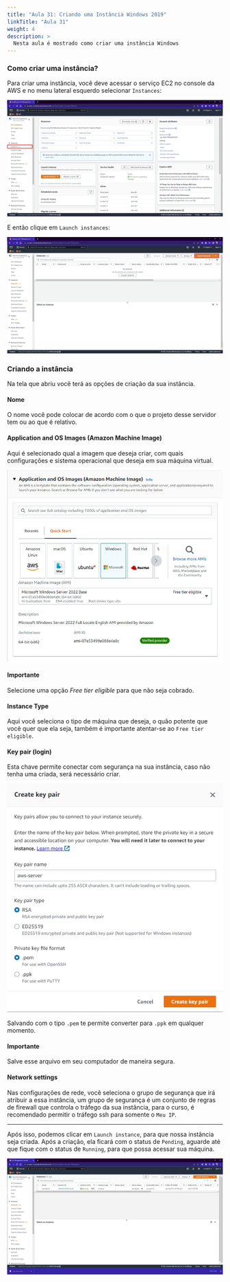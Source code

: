 ```yaml
---
title: "Aula 31: Criando uma Instância Windows 2019"
linkTitle: "Aula 31"
weight: 4
description: >
  Nesta aula é mostrado como criar uma instância Windows
---
```


### **Como criar uma instância?**

Para criar uma instância, você deve acessar o serviço EC2 no console da AWS e no menu lateral esquerdo selecionar `Instances`:

![Destaque na opção Instances no menu lateral esquerdo do serviço EC2](ec2_instances_menu.png)

E então clique em `Launch instances`:

![Destaque na opção Launch instances no menu lateral esquerdo do serviço EC2](ec2_instances_launch_instances.png)

### **Criando a instância**

Na tela que abriu você terá as opções de criação da sua instância.

#### **Nome**

O nome você pode colocar de acordo com o que o projeto desse servidor tem ou ao que é relativo.

#### **Application and OS Images (Amazon Machine Image)**

Aqui é selecionado qual a imagem que deseja criar, com quais configurações e sistema operacional que deseja em sua máquina virtual.

![Seção voltada a seleção da AMI que será utilizada na instância](ec2_ami_instance_create.jpg)

<div class="alert alert-warning">
  <h4>Importante</h4>
  <p>Selecione uma opção <i>Free tier eligible</i> para que não seja cobrado.</p>
</div>

#### **Instance Type**

Aqui você seleciona o tipo de máquina que deseja, o quão potente que você quer que ela seja, também é importante atentar-se ao `Free tier eligible`.

#### **Key pair (login)**

Esta chave permite conectar com segurança na sua instância, caso não tenha uma criada, será necessário criar.

![Tela de criação da chave de pareamento](ec2_key_pair_instance_create.jpg)

Salvando com o tipo `.pem` te permite converter para `.ppk` em qualquer momento.

<div class="alert alert-warning">
  <h4>Importante</h4>
  <p>Salve esse arquivo em seu computador de maneira segura.</p>
</div>

#### **Network settings**

Nas configurações de rede, você seleciona o grupo de segurança que irá atribuir a essa instância, um grupo de segurança é um conjunto de regras de firewall que controla o tráfego da sua instância, para o curso, é recomendado permitir o tráfego ssh para somente o `Meu IP`.

***

Após isso, podemos clicar em `Launch instance`, para que nossa instância seja criada. Após a criação, ela ficará com o status de `Pending`, aguarde até que fique com o status de `Running`, para que possa acessar sua máquina.

![Tela de instâncias EC2 mostrando a instância criada com o status Running](ec2_running_status_instance.jpg)
